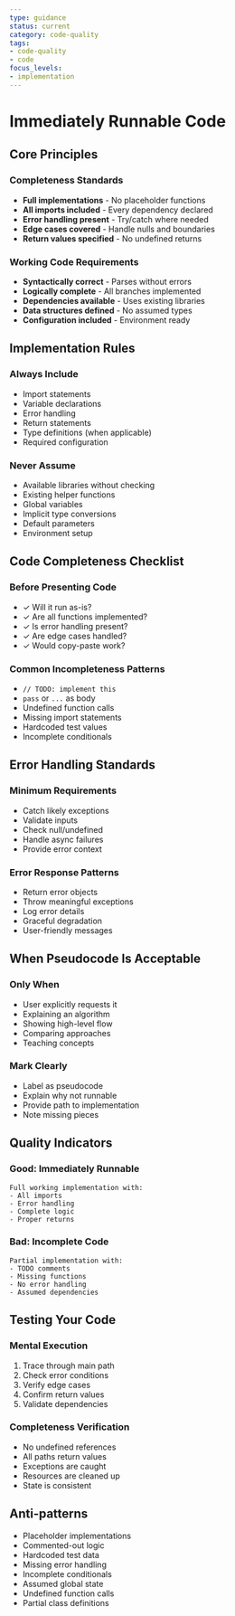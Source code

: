 ```yaml
---
type: guidance
status: current
category: code-quality
tags:
- code-quality
- code
focus_levels:
- implementation
---
```


# Immediately Runnable Code

## Core Principles

### Completeness Standards
- **Full implementations** - No placeholder functions
- **All imports included** - Every dependency declared
- **Error handling present** - Try/catch where needed
- **Edge cases covered** - Handle nulls and boundaries
- **Return values specified** - No undefined returns

### Working Code Requirements
- **Syntactically correct** - Parses without errors
- **Logically complete** - All branches implemented
- **Dependencies available** - Uses existing libraries
- **Data structures defined** - No assumed types
- **Configuration included** - Environment ready

## Implementation Rules

### Always Include
- Import statements
- Variable declarations
- Error handling
- Return statements
- Type definitions (when applicable)
- Required configuration

### Never Assume
- Available libraries without checking
- Existing helper functions
- Global variables
- Implicit type conversions
- Default parameters
- Environment setup

## Code Completeness Checklist

### Before Presenting Code
- ✓ Will it run as-is?
- ✓ Are all functions implemented?
- ✓ Is error handling present?
- ✓ Are edge cases handled?
- ✓ Would copy-paste work?

### Common Incompleteness Patterns
- `// TODO: implement this`
- `pass` or `...` as body
- Undefined function calls
- Missing import statements
- Hardcoded test values
- Incomplete conditionals

## Error Handling Standards

### Minimum Requirements
- Catch likely exceptions
- Validate inputs
- Check null/undefined
- Handle async failures
- Provide error context

### Error Response Patterns
- Return error objects
- Throw meaningful exceptions
- Log error details
- Graceful degradation
- User-friendly messages

## When Pseudocode Is Acceptable

### Only When
- User explicitly requests it
- Explaining an algorithm
- Showing high-level flow
- Comparing approaches
- Teaching concepts

### Mark Clearly
- Label as pseudocode
- Explain why not runnable
- Provide path to implementation
- Note missing pieces

## Quality Indicators

### Good: Immediately Runnable
```
Full working implementation with:
- All imports
- Error handling
- Complete logic
- Proper returns
```

### Bad: Incomplete Code
```
Partial implementation with:
- TODO comments
- Missing functions
- No error handling
- Assumed dependencies
```

## Testing Your Code

### Mental Execution
1. Trace through main path
2. Check error conditions
3. Verify edge cases
4. Confirm return values
5. Validate dependencies

### Completeness Verification
- No undefined references
- All paths return values
- Exceptions are caught
- Resources are cleaned up
- State is consistent

## Anti-patterns
- Placeholder implementations
- Commented-out logic
- Hardcoded test data
- Missing error handling
- Incomplete conditionals
- Assumed global state
- Undefined function calls
- Partial class definitions

